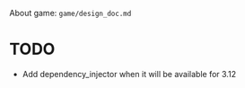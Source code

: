 About game: `game/design_doc.md`

# TODO

* Add dependency_injector when it will be available for 3.12
